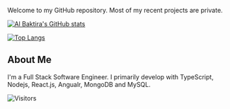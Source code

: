 Welcome to my GitHub repository. Most of my recent projects are private.

[![Al Baktira's GitHub stats](https://github-readme-stats.vercel.app/api?username=abaktiar&show_icons=true&layout=compact&count_private=true&theme=dark)](https://github.com/abaktiar)

[![Top Langs](https://github-readme-stats.vercel.app/api/top-langs/?username=abaktiar&layout=compact&theme=dark)](https://github.com/abaktiar)


## About Me

I'm a Full Stack Software Engineer. I primarily develop with TypeScript, Nodejs, React.js, Angualr, MongoDB and MySQL. 

![Visitors](https://visitor-badge.laobi.icu/badge?page_id=abaktiar.abaktiar)
